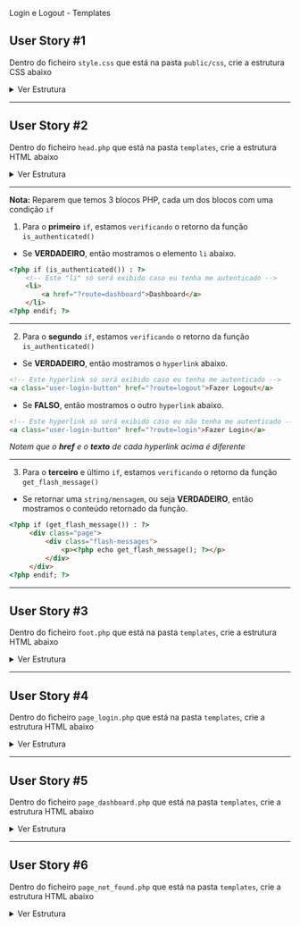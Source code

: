 Login e Logout - Templates


## User Story #1
Dentro do ficheiro `style.css` que está na pasta `public/css`, crie a estrutura CSS abaixo

<details>
    <summary>Ver Estrutura</summary>

<span style="color: #ef5350; font-size: 0.9rem">*Digite o código abaixo linha a linha para praticar*</span>

Estrutura
```css
* {
    margin: 0;
    padding: 0;
    box-sizing: border-box;
}

body, html {
    font-family: system-ui;
    font-size: 14px;
}

/* utils */
.horizontal-line {
    margin: 5px 0;
    border-bottom: solid 1px #c3c3c3;
}

/* flex */
.flex {
    display: flex;
}

.flex-justify-space-between {
    justify-content: space-between;
}

.flex-col {
    flex-direction: column;
}

.page {
    padding: 5px;
    max-width: 980px;
    width: 100%;
    margin-left: auto;
    margin-right: auto;
}

/* menu */
.menu {
    width: 100%;
    background-color: #1a237e;
    border-radius: 2px;
}

.menu ul {
    height: 100%;
    
    display: flex;
    align-items: center;
}

.menu li {
    list-style-type: none;
    padding: 15px;
    transition: background-color 500ms ease;
}

.menu li:hover {
    background-color: #3949ab;
}

.menu a {
    color: white;
    text-decoration: none;
}

.menu a:hover {
    text-decoration: underline;
}

/* form */
.form .form-group {
    margin-bottom: 8px;    
}

.form input {
    width: 100%;
    border: solid 2px #9fa8da;
    outline: none;
    border-radius: 3px;
    padding: 8px;
}

.form button {
    cursor: pointer;
    background-color: #283593;
    border: solid 1px #283593;
    color: white;
    border-radius: 3px;
    padding: 5px 15px;
    font-size: 1rem;
}

.form button:hover {
    opacity: 0.9;
}

/* form-login */
.form-login {
    max-width: 480px;
    width: 100%;
}

/* flash-messages */
.flash-messages {
    background-color: #e65100;
    padding: 8px;
    border-radius: 3px;
    color: white;
}
```

</details>

---

## User Story #2
Dentro do ficheiro `head.php` que está na pasta `templates`, crie a estrutura HTML abaixo

<details>
    <summary>Ver Estrutura</summary>

<span style="color: #ef5350; font-size: 0.9rem">*Digite o código abaixo linha a linha para praticar*</span>

Estrutura
```html
<!DOCTYPE html>
<html lang="en">

<head>
    <meta charset="UTF-8">
    <meta http-equiv="X-UA-Compatible" content="IE=edge">
    <meta name="viewport" content="width=device-width, initial-scale=1.0">
    <title><?php echo PAGE_TITLE; ?></title>
    <link rel="stylesheet" href="public/css/style.css">
</head>

<body>
    <header>
        <div class="page">
            <nav class="menu flex flex-justify-space-between">
                <ul>
                    <li>
                        <a href="?route=home">Home</a>
                    </li>
                    <li>
                        <a href="?route=about">Sobre Nós</a>
                    </li>
                    <li>
                        <a href="?route=contact">Contacto</a>
                    </li>
                </ul>
                <ul>
                <?php if (is_authenticated()) : ?>
                    <!-- Este "li" só será exibido caso eu tenha me autenticado -->
                    <li>
                        <a href="?route=dashboard">Dashboard</a>
                    </li>
                <?php endif; ?>
                    <li>
                <?php if (is_authenticated()) : ?>
                        <!-- Este hyperlink só será exibido caso eu tenha me autenticado -->
                        <a class="user-login-button" href="?route=logout">Fazer Logout</a>
                <?php else : ?>
                        <!-- Este hyperlink só será exibido caso eu não tenha me autenticado -->
                        <a class="user-login-button" href="?route=login">Fazer Login</a>
                <?php endif; ?>
                    </li>
                </ul>
            </nav>
        </div>
    </header>

    <?php if (get_flash_message()) : ?>
        <div class="page">
            <div class="flash-messages">
                <p><?php echo get_flash_message(); ?></p>
            </div>
        </div>
    <?php endif; ?>
```

</details>

--- 
**Nota:** Reparem que temos 3 blocos PHP, cada um dos blocos com uma condição `if`

1. Para o **primeiro** `if`, estamos `verificando` o retorno da função `is_authenticated()`
- Se **VERDADEIRO**, então mostramos o elemento `li` abaixo.
```html
<?php if (is_authenticated()) : ?>
    <!-- Este "li" só será exibido caso eu tenha me autenticado -->
    <li>
        <a href="?route=dashboard">Dashboard</a>
    </li>
<?php endif; ?>
```

---

2. Para o **segundo** `if`, estamos `verificando` o retorno da função `is_authenticated()`
- Se **VERDADEIRO**, então mostramos o `hyperlink` abaixo.

```html
<!-- Este hyperlink só será exibido caso eu tenha me autenticado -->
<a class="user-login-button" href="?route=logout">Fazer Logout</a>
```

- Se **FALSO**, então mostramos o outro `hyperlink` abaixo.
```html
<!-- Este hyperlink só será exibido caso eu não tenha me autenticado -->
<a class="user-login-button" href="?route=login">Fazer Login</a>
```

*Notem que o **href** e o **texto** de cada hyperlink acima é diferente*

---

3. Para o **terceiro** e último `if`, estamos `verificando` o retorno da função `get_flash_message()`
- Se retornar uma `string/mensagem`, ou seja **VERDADEIRO**, então mostramos o conteúdo retornado da função.
```html
<?php if (get_flash_message()) : ?>
     <div class="page">
         <div class="flash-messages">
             <p><?php echo get_flash_message(); ?></p>
         </div>
     </div>
<?php endif; ?>
```

---

## User Story #3
Dentro do ficheiro `foot.php` que está na pasta `templates`, crie a estrutura HTML abaixo

<details>
    <summary>Ver Estrutura</summary>

<span style="color: #ef5350; font-size: 0.9rem">*Digite o código abaixo linha a linha para praticar*</span>

Estrutura
```html
</body>
</html>
```

</details>

---

## User Story #4
Dentro do ficheiro `page_login.php` que está na pasta `templates`, crie a estrutura HTML abaixo

<details>
    <summary>Ver Estrutura</summary>

<span style="color: #ef5350; font-size: 0.9rem">*Digite o código abaixo linha a linha para praticar*</span>

Estrutura
```html
<div class="page">
    <form action="?route=authenticate" method="POST" class="form form-login">
        <h1>Área reservada</h1>
        <div class="horizontal-line"></div>
        <div class="form-group flex flex-col">
            <label for="username">Utilizador:</label>
            <input type="text" name="username" id="username">
        </div>
        <div class="form-group flex flex-col">
            <label for="password">Senha:</label>
            <input type="password" name="password" id="password">
        </div>
        <div class="form-group">
            <button>Login</button>
        </div>
    </form>
</div>
```

</details>

---

## User Story #5
Dentro do ficheiro `page_dashboard.php` que está na pasta `templates`, crie a estrutura HTML abaixo

<details>
    <summary>Ver Estrutura</summary>

<span style="color: #ef5350; font-size: 0.9rem">*Digite o código abaixo linha a linha para praticar*</span>

Estrutura
```html
<div class="page">
    <h1>Bem vindo ao Dashboard</h1>
    <div class="horizontal-line"></div>
    <p>Esta página só será exibida apenas se o utilizador fizer uma autenticação bem-sucedida</p>
</div>
```

</details>

---

## User Story #6
Dentro do ficheiro `page_not_found.php` que está na pasta `templates`, crie a estrutura HTML abaixo

<details>
    <summary>Ver Estrutura</summary>

<span style="color: #ef5350; font-size: 0.9rem">*Digite o código abaixo linha a linha para praticar*</span>

Estrutura
```html
<div class="page">
    <h1>404 - Page Not Found</h1>
    <div class="horizontal-line"></div>
    <p>A página solicitada não existe.</p>
</div>
```

</details>